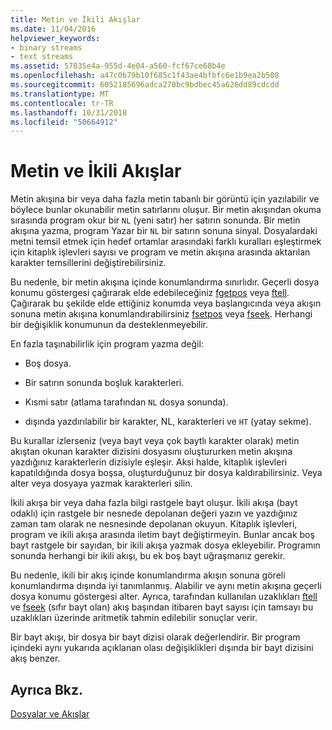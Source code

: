 ```yaml
---
title: Metin ve İkili Akışlar
ms.date: 11/04/2016
helpviewer_keywords:
- binary streams
- text streams
ms.assetid: 57035e4a-955d-4e04-a560-fcf67ce68b4e
ms.openlocfilehash: a47c0b79b10f685c1f43ae4bfbfc6e1b9ea2b508
ms.sourcegitcommit: 6052185696adca270bc9bdbec45a626dd89cdcdd
ms.translationtype: MT
ms.contentlocale: tr-TR
ms.lasthandoff: 10/31/2018
ms.locfileid: "50664912"
---
```

# <a name="text-and-binary-streams"></a>Metin ve İkili Akışlar

Metin akışına bir veya daha fazla metin tabanlı bir görüntü için yazılabilir ve böylece bunlar okunabilir metin satırlarını oluşur. Bir metin akışından okuma sırasında program okur bir `NL` (yeni satır) her satırın sonunda. Bir metin akışına yazma, program Yazar bir `NL` bir satırın sonuna sinyal. Dosyalardaki metni temsil etmek için hedef ortamlar arasındaki farklı kuralları eşleştirmek için kitaplık işlevleri sayısı ve program ve metin akışına arasında aktarılan karakter temsillerini değiştirebilirsiniz.

Bu nedenle, bir metin akışına içinde konumlandırma sınırlıdır. Geçerli dosya konumu göstergesi çağırarak elde edebileceğiniz [fgetpos](../c-runtime-library/reference/fgetpos.md) veya [ftell](../c-runtime-library/reference/ftell-ftelli64.md). Çağırarak bu şekilde elde ettiğiniz konumda veya başlangıcında veya akışın sonuna metin akışına konumlandırabilirsiniz [fsetpos](../c-runtime-library/reference/fsetpos.md) veya [fseek](../c-runtime-library/reference/fseek-fseeki64.md). Herhangi bir değişiklik konumunun da desteklenmeyebilir.

En fazla taşınabilirlik için program yazma değil:

- Boş dosya.

- Bir satırın sonunda boşluk karakterleri.

- Kısmi satır (atlama tarafından `NL` dosya sonunda).

- dışında yazdırılabilir bir karakter, NL, karakterleri ve `HT` (yatay sekme).

Bu kurallar izlerseniz (veya bayt veya çok baytlı karakter olarak) metin akıştan okunan karakter dizisini dosyasını oluştururken metin akışına yazdığınız karakterlerin dizisiyle eşleşir. Aksi halde, kitaplık işlevleri kapatıldığında dosya boşsa, oluşturduğunuz bir dosya kaldırabilirsiniz. Veya alter veya dosyaya yazmak karakterleri silin.

İkili akışa bir veya daha fazla bilgi rastgele bayt oluşur. İkili akışa (bayt odaklı) için rastgele bir nesnede depolanan değeri yazın ve yazdığınız zaman tam olarak ne nesnesinde depolanan okuyun. Kitaplık işlevleri, program ve ikili akışa arasında iletim bayt değiştirmeyin. Bunlar ancak boş bayt rastgele bir sayıdan, bir ikili akışa yazmak dosya ekleyebilir. Programın sonunda herhangi bir ikili akışı, bu ek boş bayt uğraşmanız gerekir.

Bu nedenle, ikili bir akış içinde konumlandırma akışın sonuna göreli konumlandırma dışında iyi tanımlanmış. Alabilir ve aynı metin akışına geçerli dosya konumu göstergesi alter. Ayrıca, tarafından kullanılan uzaklıkları [ftell](../c-runtime-library/reference/ftell-ftelli64.md) ve [fseek](../c-runtime-library/reference/fseek-fseeki64.md) (sıfır bayt olan) akış başından itibaren bayt sayısı için tamsayı bu uzaklıkları üzerinde aritmetik tahmin edilebilir sonuçlar verir.

Bir bayt akışı, bir dosya bir bayt dizisi olarak değerlendirir. Bir program içindeki aynı yukarıda açıklanan olası değişiklikleri dışında bir bayt dizisini akış benzer.

## <a name="see-also"></a>Ayrıca Bkz.

[Dosyalar ve Akışlar](../c-runtime-library/files-and-streams.md)